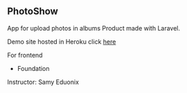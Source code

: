 ## PhotoShow  


App for upload photos in albums
Product made with Laravel.  

Demo site hosted in Heroku click [here]( )  

For frontend  
- Foundation  

Instructor: Samy Eduonix